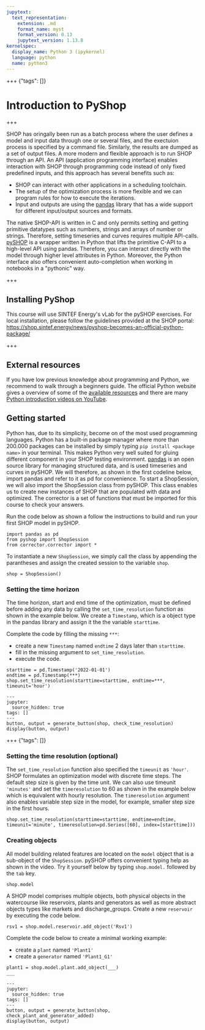```yaml
---
jupytext:
  text_representation:
    extension: .md
    format_name: myst
    format_version: 0.13
    jupytext_version: 1.13.8
kernelspec:
  display_name: Python 3 (ipykernel)
  language: python
  name: python3
---
```


+++ {"tags": []}

# Introduction to PyShop

+++

SHOP has oringally been run as a batch process where the user defines a model and input data through one or several files, and the exectuion process is specified by a command file. Similarly, the results are dumped as a set of output files. A more modern and flexible approach is to run SHOP through an API. An API (application programming interface) enables interaction with SHOP through programming code instead of only fixed predefined inputs, and this approach has several benefits such as:
- SHOP can interact with other applications in a scheduling toolchain.
- The setup of the optimization process is more flexible and we can program rules for how to execute the iterations.
- Input and outputs are using the [pandas](https://pandas.pydata.org/) library that has a wide support for different input/output sources and formats.

The native SHOP-API is written in C and only permits setting and getting primitive datatypes such as numbers, strings and arrays of number or strings. Therefore, setting timeseries and curves requires multiple API-calls. [pySHOP](https://github.com/sintef-energy/pyshop) is a wrapper written in Python that lifts the primitive C-API to a high-level API using pandas. Therefore, you can interact directly with the model through higher level attributes in Python. Moreover, the Python interface also offers convenient auto-completion when working in notebooks in a "pythonic" way.

+++

## Installing PyShop
This course will use SINTEF Energy's vLab for the pySHOP exercises. For local installation, please follow the guidelines provided at the SHOP portal: https://shop.sintef.energy/news/pyshop-becomes-an-official-python-package/

+++

## External resources
If you have low previous knowledge about programming and Python, we recommend to walk through a beginners guide. The official Python website gives a overview of some of the [available resources](https://wiki.python.org/moin/BeginnersGuide/Programmers) and there are many [Python introduction videos on YouTube](https://www.youtube.com/results?search_query=python+beginner+tutorial).

## Getting started
Python has, due to its simplicity, become on of the most used programming languages. Python has a built-in package manager where more than 200.000 packages can be installed by simply typing `pip install <package name>` in your terminal. This makes Python very well suited for gluing different component in your SHOP testing environment. [pandas](https://pandas.pydata.org/) is an open source library for managing structured data, and is used timeseries and curves in pySHOP. We will therefore, as shown in the first codeline below, import pandas and refer to it as pd for convenience. To start a ShopSession, we will also import the ShopSession class from pySHOP. This class enables us to create new instances of SHOP that are populated with data and optimized. The corrector is a set of functions that must be imported for this course to check your answers.

Run the code below as shown a follow the instructions to build and run your first SHOP model in pySHOP.

```{code-cell} ipython3
import pandas as pd
from pyshop import ShopSession
from corrector.corrector import *
```

To instantiate a new `ShopSession`, we simply call the class by appending the parantheses and assign the created session to the variable `shop`.

```{code-cell} ipython3
shop = ShopSession()
```

### Setting the time horizon
The time horizon, start and end time of the optimization, must be defined before adding any data by calling the `set_time_resolution` function as shown in the example below. We create a `Timestamp`, which is a object type in the pandas library and assign it the the variable `starttime`.

Complete the code by filling the missing `***`:
- create a new `Timestamp` named `endtime` 2 days later than `starttime`.
- fill in the missing argument to `set_time_resolution`.
- execute the code.

```{code-cell} ipython3
starttime = pd.Timestamp('2022-01-01')
endtime = pd.Timestamp(***)
shop.set_time_resolution(starttime=starttime, endtime=***, timeunit='hour')
```

```{code-cell} ipython3
---
jupyter:
  source_hidden: true
tags: []
---
button, output = generate_button(shop, check_time_resolution)
display(button, output)
```

+++ {"tags": []}

### Setting the time resolution (optional)
The `set_time_resolution` function also specified the `timeunit` as `'hour'`. SHOP formulates an optimization model with discrete time steps. The default step size is given by the time unit. We can also use timeunit `'minutes'` and set the `timeresolution` to 60 as shown in the example below which is equivalent with hourly resolution. The `timeresolution` argument also enables variable step size in the model, for example, smaller step size in the first hours.

```{code-cell} ipython3
shop.set_time_resolution(starttime=starttime, endtime=endtime, timeunit='minute', timeresolution=pd.Series([60], index=[starttime]))
```

### Creating objects
All model building related features are located on the `model` object that is a sub-object of the `ShopSession`. pySHOP offers convenient typing help as shown in the video. Try it yourself below by typing `shop.model.` followed by the `tab` key.

```{code-cell} ipython3
shop.model
```
A SHOP model comprises multiple objects, both physical objects in the watercourse like reservoirs, plants and generators as well as more abstract objects types like markets and discharge_groups. Create a new `reservoir` by executing the code below.

```{code-cell} ipython3
rsv1 = shop.model.reservoir.add_object('Rsv1')
```

Complete the code below to create a minimal working example:
- create a `plant` named `'Plant1'`
- create a `generator` named `'Plant1_G1'`

```{code-cell} ipython3
plant1 = shop.model.plant.add_object(___)
___
```

```{code-cell} ipython3
---
jupyter:
  source_hidden: true
tags: []
---
button, output = generate_button(shop, check_plant_and_generator_added)
display(button, output)
```

```{code-cell} ipython3

```

